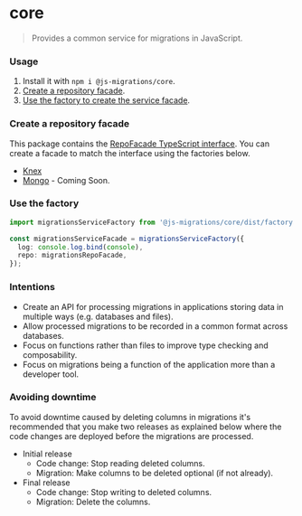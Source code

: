 # core
> Provides a common service for migrations in JavaScript.

### Usage
1. Install it with `npm i @js-migrations/core`.
1. [Create a repository facade](#create-a-repository-facade).
1. [Use the factory to create the service facade](#use-the-factory).

### Create a repository facade
This package contains the [RepoFacade TypeScript interface](./src/RepoFacade.ts). You can create a facade to match the interface using the factories below.

- [Knex](https://github.com/js-migrations/knex/blob/master/readme.md)
- [Mongo](https://github.com/js-migrations/mongo/blob/master/readme.md) - Coming Soon.

### Use the factory
```typescript
import migrationsServiceFactory from '@js-migrations/core/dist/factory';

const migrationsServiceFacade = migrationsServiceFactory({
  log: console.log.bind(console),
  repo: migrationsRepoFacade,
});
```

### Intentions
- Create an API for processing migrations in applications storing data in multiple ways (e.g. databases and files).
- Allow processed migrations to be recorded in a common format across databases.
- Focus on functions rather than files to improve type checking and composability.
- Focus on migrations being a function of the application more than a developer tool.

### Avoiding downtime
To avoid downtime caused by deleting columns in migrations it's recommended that you make two releases as explained below where the code changes are deployed before the migrations are processed.

- Initial release
  - Code change: Stop reading deleted columns.
  - Migration: Make columns to be deleted optional (if not already).
- Final release
  - Code change: Stop writing to deleted columns.
  - Migration: Delete the columns.
